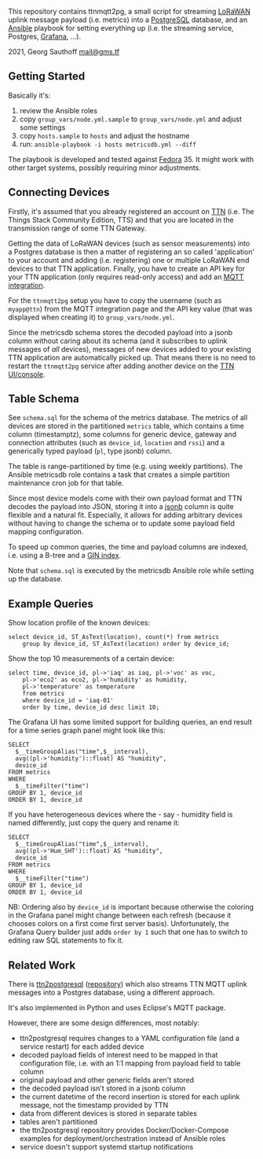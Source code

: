 This repository contains ttnmqtt2pg, a small script for streaming
[LoRaWAN][1] uplink message payload (i.e. metrics) into a [PostgreSQL][7]
database, and an [Ansible][8] playbook for setting everything up (i.e.
the streaming service, Postgres, [Grafana][9], ...).

2021, Georg Sauthoff <mail@gms.tf>


## Getting Started

Basically it's:

1. review the Ansible roles
2. copy `group_vars/node.yml.sample` to `group_vars/node.yml` and adjust some settings
3. copy `hosts.sample` to `hosts` and adjust the hostname
4. run: `ansible-playbook -i hosts metricsdb.yml --diff`

The playbook is developed and tested against [Fedora][10] 35. It might
work with other target systems, possibly requiring minor
adjustments.


## Connecting Devices

Firstly, it's assumed that you already registered an account on
[TTN][2] (i.e. The Things Stack Community Edition, TTS) and that
you are located in the transmission range of some TTN Gateway.

Getting the data of LoRaWAN devices (such as sensor measurements) into a
Postgres database is then a matter of registering an so called 'application' to
your account and adding (i.e. registering)  one or multiple LoRaWAN end devices
to that TTN application. Finally, you have to create an API key for your TTN
application (only requires read-only access) and add an [MQTT integration][3].

For the `ttnmqtt2pg` setup you have to copy the username (such as `myapp@ttn`)
from the MQTT integration page and the API key value (that was displayed when
creating it) to `group_vars/node.yml`.

Since the metricsdb schema stores the decoded payload into a jsonb column
without caring about its schema (and it subscribes to uplink messages of _all_
devices), messages of new devices added to your existing TTN application are
automatically picked up. That means there is no need to restart the `ttnmqtt2pg`
service after adding another device on the [TTN UI/console][4].


## Table Schema

See `schema.sql` for the schema of the metrics database. The
metrics of all devices are stored in the partitioned `metrics`
table, which contains a time column (timestamptz), some columns
for generic device, gateway and connection attributes (such as
`device_id`, `location` and `rssi`) and a generically typed payload
(`pl`, type jsonb) column.

The table is range-partitioned by time (e.g. using weekly partitions). The
Ansible metricsdb role contains a task that creates a simple partition
maintenance cron job for that table.

Since most device models come with their own payload format and
TTN decodes the payload into JSON, storing it into a [jsonb][5] column
is quite flexible and a natural fit. Especially, it allows for
adding arbitrary devices without having to change the schema or
to update some payload field mapping configuration.

To speed up common queries, the time and payload columns are
indexed, i.e. using a B-tree and a [GIN index][6].

Note that `schema.sql` is executed by the metricsdb Ansible role
while setting up the database.


## Example Queries

Show location profile of the known devices:

    select device_id, ST_AsText(location), count(*) from metrics
        group by device_id, ST_AsText(location) order by device_id;

Show the top 10 measurements of a certain device:

    select time, device_id, pl->'iaq' as iaq, pl->'voc' as voc,
        pl->'eco2' as eco2, pl->'humidity' as humidity,
        pl->'temperature' as temperature
        from metrics
        where device_id = 'iaq-01'
        order by time, device_id desc limit 10;

The Grafana UI has some limited support for building queries, an end result
for a time series graph panel might look like this:

    SELECT
      $__timeGroupAlias("time",$__interval),
      avg((pl->'humidity')::float) AS "humidity",
      device_id
    FROM metrics
    WHERE
      $__timeFilter("time")
    GROUP BY 1, device_id
    ORDER BY 1, device_id

If you have heterogeneous devices where the - say - humidity field
is named differently, just copy the query and rename it:

    SELECT
      $__timeGroupAlias("time",$__interval),
      avg((pl->'Hum_SHT')::float) AS "humidity",
      device_id
    FROM metrics
    WHERE
      $__timeFilter("time")
    GROUP BY 1, device_id
    ORDER BY 1, device_id


NB: Ordering also by `device_id` is important because otherwise
the coloring in the Grafana panel might change between each
refresh (because it chooses colors on a first come first server
basis). Unfortunately, the Grafana Query builder just adds `order
by 1` such that one has to switch to editing raw SQL statements
to fix it.


## Related Work

There is
[ttn2postgresql](https://www.thethingsnetwork.org/labs/story/consuming-payload-data-with-python)
([repository](https://gitlab.com/shed909/ttn2postgresql/-/tree/main))
which also streams TTN MQTT uplink messages into a Postgres
database, using a different approach.

It's also implemented in Python and uses Eclipse's MQTT package.

However, there are some design differences, most notably:

- ttn2postgresql requires changes to a YAML configuration file (and a service
  restart) for each added device
- decoded payload fields of interest need to be mapped in that configuration file,
  i.e. with an 1:1 mapping from payload field to table column
- original payload and other generic fields aren't stored
- the decoded payload isn't stored in a jsonb column
- the current datetime of the record insertion is stored for each uplink message, not the timestamp provided by TTN
- data from different devices is stored in separate tables
- tables aren't partitioned
- the ttn2postgresql repository provides Docker/Docker-Compose examples for deployment/orchestration instead of Ansible roles
- service doesn't support systemd startup notifications


[1]: https://en.wikipedia.org/wiki/LoRa#LoRaWAN
[2]: https://www.thethingsnetwork.org/docs/quick-start/
[3]: https://www.thethingsindustries.com/docs/integrations/mqtt/
[4]: https://console.cloud.thethings.network/
[5]: https://www.postgresql.org/docs/13/datatype-json.html
[6]: https://www.postgresql.org/docs/13/gin-intro.html
[7]: https://en.wikipedia.org/wiki/PostgreSQL
[8]: https://en.wikipedia.org/wiki/Ansible_(software)
[9]: https://en.wikipedia.org/wiki/Grafana
[10]: https://en.wikipedia.org/wiki/Fedora_Linux
